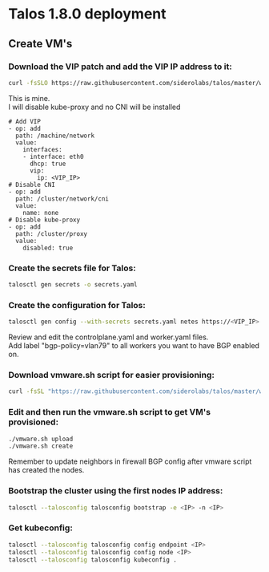 # Talos 1.8.0 deployment

## Create VM's

### Download the VIP patch and add the VIP IP address to it: 

```bash
curl -fsSLO https://raw.githubusercontent.com/siderolabs/talos/master/website/content/v1.8/talos-guides/install/virtualized-platforms/vmware/cp.patch.yaml
```

This is mine.<br>
I will disable kube-proxy and no CNI will be installed
```
# Add VIP
- op: add
  path: /machine/network
  value:
    interfaces:
    - interface: eth0
      dhcp: true
      vip:
        ip: <VIP_IP>
# Disable CNI
- op: add
  path: /cluster/network/cni
  value:
    name: none
# Disable kube-proxy
- op: add
  path: /cluster/proxy
  value:
    disabled: true
```

### Create the secrets file for Talos:

```bash
talosctl gen secrets -o secrets.yaml
```

### Create the configuration for Talos:

```bash
talosctl gen config --with-secrets secrets.yaml netes https://<VIP_IP>:6443 --config-patch-control-plane @cp.patch.yaml
```

Review and edit the controlplane.yaml and worker.yaml files.<br>
Add label "bgp-policy=vlan79" to all workers you want to have BGP enabled on.<br>


### Download vmware.sh script for easier provisioning:

```bash
curl -fsSL "https://raw.githubusercontent.com/siderolabs/talos/master/website/content/v1.8/talos-guides/install/virtualized-platforms/vmware/vmware.sh" | sed s/latest/v1.8.0/ > vmware.sh
```

### Edit and then run the vmware.sh script to get VM's provisioned:
```bash
./vmware.sh upload
./vmware.sh create
```

Remember to update neighbors in firewall BGP config after vmware script has created the nodes.

### Bootstrap the cluster using the first nodes IP address:

```bash
talosctl --talosconfig talosconfig bootstrap -e <IP> -n <IP>
```

### Get kubeconfig:

```bash
talosctl --talosconfig talosconfig config endpoint <IP>
talosctl --talosconfig talosconfig config node <IP>
talosctl --talosconfig talosconfig kubeconfig .
```